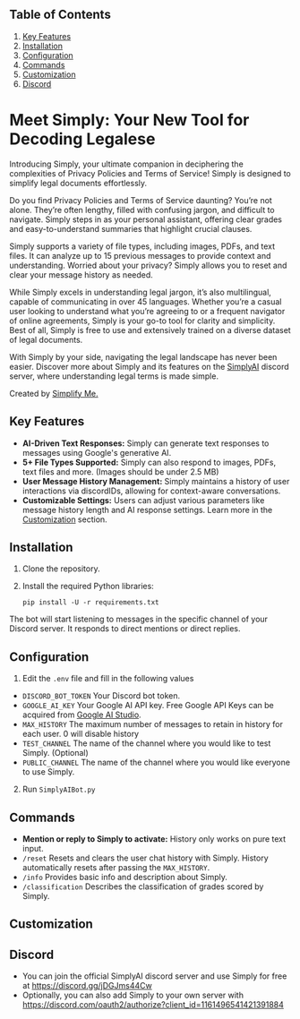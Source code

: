 ## Table of Contents
1. [Key Features ](#key-features)
2. [Installation](#installation)
3. [Configuration](#configuration)
4. [Commands](#commands)
5. [Customization](#customization)
6. [Discord](#discord)

# Meet Simply: Your New Tool for Decoding Legalese

Introducing Simply, your ultimate companion in deciphering the complexities of Privacy Policies and Terms of Service! Simply is designed to simplify legal documents effortlessly.

Do you find Privacy Policies and Terms of Service daunting? You’re not alone. They’re often lengthy, filled with confusing jargon, and difficult to navigate. Simply steps in as your personal assistant, offering clear grades and easy-to-understand summaries that highlight crucial clauses.

Simply supports a variety of file types, including images, PDFs, and text files. It can analyze up to 15 previous messages to provide context and understanding. Worried about your privacy? Simply allows you to reset and clear your message history as needed.

While Simply excels in understanding legal jargon, it’s also multilingual, capable of communicating in over 45 languages. Whether you’re a casual user looking to understand what you’re agreeing to or a frequent navigator of online agreements, Simply is your go-to tool for clarity and simplicity. Best of all, Simply is free to use and extensively trained on a diverse dataset of legal documents.

With Simply by your side, navigating the legal landscape has never been easier. Discover more about Simply and its features on the [SimplyAI](https://discord.gg/jDGJms44Cw) discord server, where understanding legal terms is made simple.

Created by [Simplify Me.](https://simplify-me.com/simply/)

## Key Features

- **AI-Driven Text Responses:** Simply can generate text responses to messages using Google's generative AI.
- **5+ File Types Supported:** Simply can also respond to images, PDFs, text files and more. (Images should be under 2.5 MB)
- **User Message History Management:** Simply maintains a history of user interactions via discordIDs, allowing for context-aware conversations.
- **Customizable Settings:** Users can adjust various parameters like message history length and AI response settings. Learn more in the [Customization](#customization) section.

## Installation

1. Clone the repository.
2. Install the required Python libraries:

   ```
   pip install -U -r requirements.txt
   ```
The bot will start listening to messages in the specific channel of your Discord server. It responds to direct mentions or direct replies.

## Configuration

1. Edit the `.env` file and fill in the following values

- `DISCORD_BOT_TOKEN` Your Discord bot token.
- `GOOGLE_AI_KEY` Your Google AI API key. Free Google API Keys can be acquired from [Google AI Studio](https://aistudio.google.com/app/apikey).
- `MAX_HISTORY` The maximum number of messages to retain in history for each user. 0 will disable history
- `TEST_CHANNEL` The name of the channel where you would like to test Simply. (Optional)
- `PUBLIC_CHANNEL` The name of the channel where you would like everyone to use Simply.

2. Run `SimplyAIBot.py`

## Commands

- **Mention or reply to Simply to activate:** History only works on pure text input.
- `/reset` Resets and clears the user chat history with Simply. History automatically resets after passing the `MAX_HISTORY`.
- `/info` Provides basic info and description about Simply.
- `/classification` Describes the classification of grades scored by Simply.

## Customization

## Discord

- You can join the official SimplyAI discord server and use Simply for free at https://discord.gg/jDGJms44Cw
- Optionally, you can also add Simply to your own server with https://discord.com/oauth2/authorize?client_id=1161496541421391884
